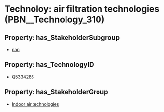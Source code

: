 # Technoloy: __air filtration technologies__ (PBN__Technology_310)

## Property: has_StakeholderSubgroup

* [nan](PBN__TechSubgroup_7)

## Property: has_TechnologyID

* [Q5334286](Q5334286)

## Property: has_StakeholderGroup

* [Indoor air technologies](PBN__TechGroup_13)

